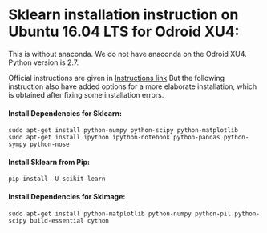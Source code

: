 # Sklearn installation instruction on Ubuntu 16.04 LTS for Odroid XU4:

This is without anaconda. We do not have anaconda on the Odroid XU4.
Python version is 2.7. 

Official instructions are given in [Instructions link](http://scikit-learn.org/stable/install.html)
But the following instruction also have added options for a more elaborate installation, which is obtained after fixing some installation errors.

#### Install Dependencies for Sklearn:
```
sudo apt-get install python-numpy python-scipy python-matplotlib 
sudo apt-get install ipython ipython-notebook python-pandas python-sympy python-nose
```

#### Install Sklearn from Pip:
```
pip install -U scikit-learn
```

#### Install Dependencies for Skimage:
```
sudo apt-get install python-matplotlib python-numpy python-pil python-scipy build-essential cython
```


